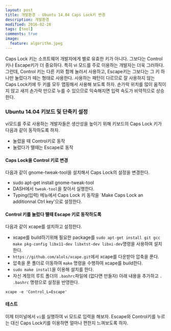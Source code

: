 ```yaml
---
layout: post
title: 개발환경 - Ubuntu 14.04 Caps Lock키 변경
description: 개발환경
modified: 2016-02-28
tags: [tool]
comments: true
image:
  feature: algorithm.jpeg
---
```

Caps Lock 키는 소프트웨어 개발자에게 별로 유효한 키가 아니다. 그보다는 Control키나 Escape키가 더 중요하다. 특히 vi 모드를 주로 이용하는 개발자는 더욱 그러하다. 그런데, Control 키는 다른 키와 함께 눌러서 사용하고, Escape키는 그보다는 그 키 하나만 눌렀다가 떼는 형태로 사용한다. 사용하는 패턴이 다르므로 잘 사용하지 않는 Caps Lock키에 두 키를 모두 맵핑해서 사용해 보도록 하자. 손가락 위치를 많이 움직이지 않고 새끼 손가락 만으로 누를 수 있으므로 익숙해지면 입력 속도가 비약적으로 상승한다. 

### Ubuntu 14.04 키보드 및 단축키 설정

vi모드를 주로 사용하는 개발자들은 생산성을 높이기 위해 키보드의 Caps Lock 키가 다음과 같이 동작하도록 하자. 

- 눌렀을 때 Control키로 동작
- 눌렀다가 뗄때는 Escape로 동작

#### Caps Lock을 Control 키로 변경

다음과 같이 gnome-tweak-tool을 설치해서 Caps Lock의 설정을 변경한다. 

- sudo apt-get install gnome-tweak-tool
- DASH에서 `tweak-tool`을 찾아서 실행한다. 
- Typing(입력) 메뉴에서 Caps Lock 키 동작을 `Make Caps Lock an additionnal Ctrl key'으로 설정한다. 

#### Control 키를 눌렀다 뗄때 Escape 키로 동작하도록 

다음과 같이 xcape를 설치하고 설정한다. 

- xcape를 build하기위해 필요한 package를 `sudo apt-get install git gcc make pkg-config libx11-dev libxtst-dev libxi-dev`명령을 사용하여 설치한다. 
- `https://github.com/alols/xcape.git`에서 xcape를 다운받아 압축을 푼다. 
- 압축을 푼 폴더로 이동하여 `make` 명령을 수행하여 xcape를 build한다. 
- `sudo make install`을 이용해 설치를 한다. 
- 자신 계정의 루트 폴더의 `.bashrc`파일에 (없다면 만들자) 아래 내용을 추가하고 `. .bashrc` 명령으로 설정을 반영한다. 

```
xcape -e 'Control_L=Escape'
```

#### 테스트

이제 터미널에서 `vi`를 실행하여 vi 모드로 입력을 해보자. Escape와 Control키를 누르는 대신 Caps Lock키를 이용하면 얼마나 편한지 느껴보도록 하자. 
